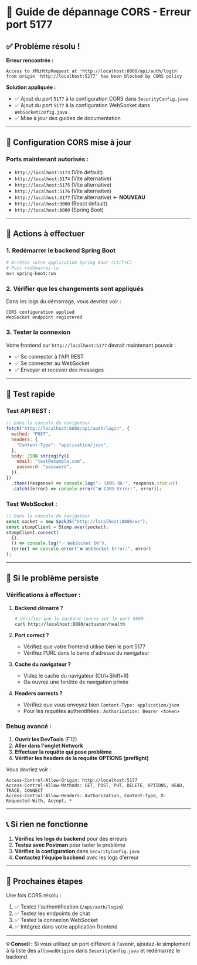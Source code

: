 # 🚨 Guide de dépannage CORS - Erreur port 5177

## ✅ Problème résolu !

**Erreur rencontrée :**

```
Access to XMLHttpRequest at 'http://localhost:8080/api/auth/login' from origin 'http://localhost:5177' has been blocked by CORS policy
```

**Solution appliquée :**

- ✅ Ajout du port `5177` à la configuration CORS dans `SecurityConfig.java`
- ✅ Ajout du port `5177` à la configuration WebSocket dans `WebSocketConfig.java`
- ✅ Mise à jour des guides de documentation

---

## 🔧 Configuration CORS mise à jour

### **Ports maintenant autorisés :**

- `http://localhost:5173` (Vite default)
- `http://localhost:5174` (Vite alternative)
- `http://localhost:5175` (Vite alternative)
- `http://localhost:5176` (Vite alternative)
- `http://localhost:5177` (Vite alternative) ← **NOUVEAU**
- `http://localhost:3000` (React default)
- `http://localhost:8080` (Spring Boot)

---

## 🚀 Actions à effectuer

### **1. Redémarrer le backend Spring Boot**

```bash
# Arrêtez votre application Spring Boot (Ctrl+C)
# Puis redémarrez-la
mvn spring-boot:run
```

### **2. Vérifier que les changements sont appliqués**

Dans les logs du démarrage, vous devriez voir :

```
CORS configuration applied
WebSocket endpoint registered
```

### **3. Tester la connexion**

Votre frontend sur `http://localhost:5177` devrait maintenant pouvoir :

- ✅ Se connecter à l'API REST
- ✅ Se connecter au WebSocket
- ✅ Envoyer et recevoir des messages

---

## 🧪 Test rapide

### **Test API REST :**

```javascript
// Dans la console du navigateur
fetch("http://localhost:8080/api/auth/login", {
  method: "POST",
  headers: {
    "Content-Type": "application/json",
  },
  body: JSON.stringify({
    email: "test@example.com",
    password: "password",
  }),
})
  .then((response) => console.log("✅ CORS OK:", response.status))
  .catch((error) => console.error("❌ CORS Error:", error));
```

### **Test WebSocket :**

```javascript
// Dans la console du navigateur
const socket = new SockJS("http://localhost:8080/ws");
const stompClient = Stomp.over(socket);
stompClient.connect(
  {},
  () => console.log("✅ WebSocket OK"),
  (error) => console.error("❌ WebSocket Error:", error)
);
```

---

## 🚨 Si le problème persiste

### **Vérifications à effectuer :**

1. **Backend démarré ?**

   ```bash
   # Vérifiez que le backend tourne sur le port 8080
   curl http://localhost:8080/actuator/health
   ```

2. **Port correct ?**

   - Vérifiez que votre frontend utilise bien le port 5177
   - Vérifiez l'URL dans la barre d'adresse du navigateur

3. **Cache du navigateur ?**

   - Videz le cache du navigateur (Ctrl+Shift+R)
   - Ou ouvrez une fenêtre de navigation privée

4. **Headers corrects ?**
   - Vérifiez que vous envoyez bien `Content-Type: application/json`
   - Pour les requêtes authentifiées : `Authorization: Bearer <token>`

### **Debug avancé :**

1. **Ouvrir les DevTools** (F12)
2. **Aller dans l'onglet Network**
3. **Effectuer la requête qui pose problème**
4. **Vérifier les headers de la requête OPTIONS (preflight)**

Vous devriez voir :

```
Access-Control-Allow-Origin: http://localhost:5177
Access-Control-Allow-Methods: GET, POST, PUT, DELETE, OPTIONS, HEAD, TRACE, CONNECT
Access-Control-Allow-Headers: Authorization, Content-Type, X-Requested-With, Accept, *
```

---

## 📞 Si rien ne fonctionne

1. **Vérifiez les logs du backend** pour des erreurs
2. **Testez avec Postman** pour isoler le problème
3. **Vérifiez la configuration** dans `SecurityConfig.java`
4. **Contactez l'équipe backend** avec les logs d'erreur

---

## 🎯 Prochaines étapes

Une fois CORS résolu :

1. ✅ Testez l'authentification (`/api/auth/login`)
2. ✅ Testez les endpoints de chat
3. ✅ Testez la connexion WebSocket
4. ✅ Intégrez dans votre application frontend

---

**💡 Conseil :** Si vous utilisez un port différent à l'avenir, ajoutez-le simplement à la liste des `allowedOrigins` dans `SecurityConfig.java` et redémarrez le backend.
